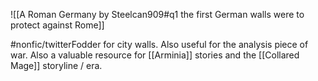 ![[A Roman Germany by Steelcan909#q1 the first German walls were to protect against Rome]]

#nonfic/twitterFodder for city walls. Also useful for the analysis piece of war. Also a valuable resource for [[Arminia]] stories and the [[Collared Mage]] storyline / era. 